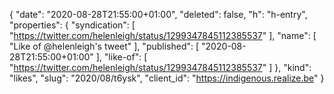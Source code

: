 {
  "date": "2020-08-28T21:55:00+01:00",
  "deleted": false,
  "h": "h-entry",
  "properties": {
    "syndication": [
      "https://twitter.com/helenleigh/status/1299347845112385537"
    ],
    "name": [
      "Like of @helenleigh's tweet"
    ],
    "published": [
      "2020-08-28T21:55:00+01:00"
    ],
    "like-of": [
      "https://twitter.com/helenleigh/status/1299347845112385537"
    ]
  },
  "kind": "likes",
  "slug": "2020/08/t6ysk",
  "client_id": "https://indigenous.realize.be"
}
